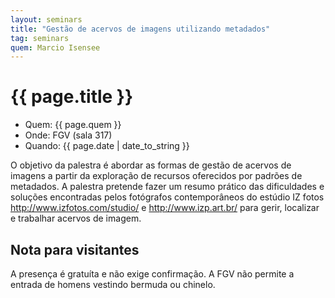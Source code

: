 ```yaml
---
layout: seminars
title: "Gestão de acervos de imagens utilizando metadados" 
tag: seminars
quem: Marcio Isensee 
---
```


# {{ page.title }}

- Quem:  {{ page.quem }}
- Onde:  FGV (sala 317)
- Quando: {{ page.date | date_to_string }}

O objetivo da palestra é abordar as formas de gestão de acervos de
imagens a partir da exploração de recursos oferecidos por padrões de
metadados. A palestra pretende fazer um resumo prático das
dificuldades e soluções encontradas pelos fotógrafos contemporâneos do
estúdio IZ fotos http://www.izfotos.com/studio/ e
http://www.izp.art.br/ para gerir, localizar e trabalhar acervos de
imagem.


## Nota para visitantes

A presença é gratuíta e não exige confirmação. A FGV não permite a
entrada de homens vestindo bermuda ou chinelo.